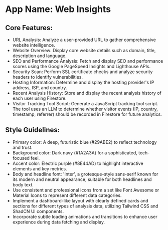 # **App Name**: Web Insights

## Core Features:

- URL Analysis: Analyze a user-provided URL to gather comprehensive website intelligence.
- Website Overview: Display core website details such as domain, title, description and language.
- SEO and Performance Analysis: Fetch and display SEO and performance scores using the Google PageSpeed Insights and Lighthouse APIs.
- Security Scan: Perform SSL certificate checks and analyze security headers to identify vulnerabilities.
- Hosting Information: Determine and display the hosting provider's IP address, ISP, and country.
- Recent Analysis History: Store and display the recent analysis history of each user using Firestore.
- Visitor Tracking Tool Script: Generate a JavaScript tracking tool script.  The tool uses an LLM to determine whether visitor events (IP, country, timestamp, referrer) should be recorded in Firestore for future analytics.

## Style Guidelines:

- Primary color: A deep, futuristic blue (#29ABE2) to reflect technology and trust.
- Background color: Dark navy (#1A2A3A) for a sophisticated, tech-focused feel.
- Accent color: Electric purple (#8E44AD) to highlight interactive elements and key metrics.
- Body and headline font: 'Inter', a grotesque-style sans-serif known for its modern and neutral appearance, suitable for both headlines and body text.
- Use consistent and professional icons from a set like Font Awesome or Material Icons to represent different data categories.
- Implement a dashboard-like layout with clearly defined cards and sections for different types of analysis data, utilizing Tailwind CSS and ShadCN UI components.
- Incorporate subtle loading animations and transitions to enhance user experience during data fetching and display.